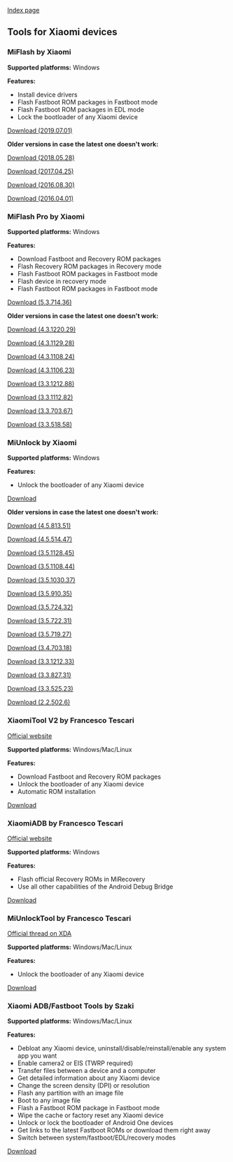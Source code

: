 [Index page](../)

## Tools for Xiaomi devices

### MiFlash by Xiaomi

**Supported platforms:** Windows

**Features:**

* Install device drivers
* Flash Fastboot ROM packages in Fastboot mode
* Flash Fastboot ROM packages in EDL mode
* Lock the bootloader of any Xiaomi device

[Download (2019.07.01)](https://download.appmifile.com/images/2019/07/01/09cdc3a7-5a11-42aa-81f4-be27fe12ce80.msi)

**Older versions in case the latest one doesn't work:**

[Download (2018.05.28)](http://bigota.d.miui.com/tools/MiFlash2018-5-28-0.zip)

[Download (2017.04.25)](http://api.en.miui.com/url/MiFlashTool)

[Download (2016.08.30)](https://drive.google.com/open?id=0B9wtW2KGOf0RV0F1bnVmYmNFZGM)

[Download (2016.04.01)](https://drive.google.com/open?id=0B9wtW2KGOf0RaERVZXFtaGxfZ2s)

### MiFlash Pro by Xiaomi

**Supported platforms:** Windows

**Features:**

* Download Fastboot and Recovery ROM packages
* Flash Recovery ROM packages in Recovery mode
* Flash Fastboot ROM packages in Fastboot mode
* Flash device in recovery mode
* Flash Fastboot ROM packages in Fastboot mode

[Download (5.3.714.36)](http://xiaomi-miui-ota-3rdrom.ks3-cn-beijing.ksyun.com/rom/u1106245679/5.3.714.36/miflash_pro-en-5.3.714.36.zip)

**Older versions in case the latest one doesn't work:**

[Download (4.3.1220.29)](http://xiaomi-miui-ota-3rdrom.ks3-cn-beijing.ksyun.com/rom/u1106245679/4.3.1220.29/miflash_pro-en-4.3.1220.29.zip)

[Download (4.3.1129.28)](http://xiaomi-miui-ota-3rdrom.ks3-cn-beijing.ksyun.com/rom/u1106245679/4.3.1129.28/miflash_pro-en-4.3.1129.28.zip)

[Download (4.3.1108.24)](http://xiaomi-miui-ota-3rdrom.ks3-cn-beijing.ksyun.com/rom/u1106245679/4.3.1108.24/miflash_pro-en-4.3.1108.24.zip)

[Download (4.3.1106.23)](http://xiaomi-miui-ota-3rdrom.ks3-cn-beijing.ksyun.com/rom/u1106245679/4.3.1106.23/miflash_pro-en-4.3.1106.23.zip)

[Download (3.3.1212.88)](https://drive.google.com/file/d/15eSeySg4JPtO6FAbf8q7PSM67tEHb9Ht/view)

[Download (3.3.1112.82)](http://xiaomi-miui-ota-3rdrom.ks3-cn-beijing.ksyun.com/rom/u1106245679/3.3.1112.82/miflash_pro-en-3.3.1112.82.zip)

[Download (3.3.703.67)](https://mega.nz/#!zoIizCQJ!ojy5kaeV4JkEYOXyrNGABTPDbEwCWme6YSf8I9bCPuY)

[Download (3.3.518.58)](http://xiaomi-miui-ota-3rdrom.ks3-cn-beijing.ksyun.com/rom/u265827351/3.3.518.58/miflash_pro-3.3.518.58.zip)

### MiUnlock by Xiaomi

**Supported platforms:** Windows

**Features:**

* Unlock the bootloader of any Xiaomi device

[Download](http://en.miui.com/unlock/download_en.html)

**Older versions in case the latest one doesn't work:**

[Download (4.5.813.51)](http://xiaomi-miui-ota-3rdrom.ks3-cn-beijing.ksyun.com/rom/u1106245679/4.5.813.51/miflash_unlock-en-4.5.813.51.zip)

[Download (4.5.514.47)](http://xiaomi-miui-ota-3rdrom.ks3-cn-beijing.ksyun.com/rom/u1106245679/4.5.514.47/miflash_unlock-en-4.5.514.47.zip)

[Download (3.5.1128.45)](http://xiaomi-miui-ota-3rdrom.ks3-cn-beijing.ksyun.com/rom/u1106245679/3.5.1128.45/miflash_unlock-en-3.5.1128.45.zip)

[Download (3.5.1108.44)](http://xiaomi-miui-ota-3rdrom.ks3-cn-beijing.ksyun.com/rom/u1106245679/3.5.1108.44/miflash_unlock-en-3.5.1108.44.zip)

[Download (3.5.1030.37)](http://xiaomi-miui-ota-3rdrom.ks3-cn-beijing.ksyun.com/rom/u1106245679/3.5.1030.37/miflash_unlock-en-3.5.1030.37.zip)

[Download (3.5.910.35)](http://xiaomi-miui-ota-3rdrom.ks3-cn-beijing.ksyun.com/rom/u1106245679/3.5.910.35/miflash_unlock-en-3.5.910.35.zip)

[Download (3.5.724.32)](http://miuirom.xiaomi.com/rom/u1106245679/3.5.724.32/miflash_unlock-en-3.5.724.32.zip)

[Download (3.5.722.31)](http://xiaomi-miui-ota-3rdrom.ks3-cn-beijing.ksyun.com/rom/u1106245679/3.5.722.31/miflash_unlock-en-3.5.722.31.zip)

[Download (3.5.719.27)](http://miuirom.xiaomi.com/rom/u1106245679/3.5.719.27/miflash_unlock-en-3.5.719.27.zip)

[Download (3.4.703.18)](http://miuirom.xiaomi.com/rom/u1106245679/3.4.703.18/miflash_unlock-en-3.4.703.18.zip)

[Download (3.3.1212.33)](http://miuirom.xiaomi.com/rom/u1106245679/3.3.1212.33/miflash_unlock-en-3.3.1212.33.zip)

[Download (3.3.827.31)](http://miuirom.xiaomi.com/rom/u1106245679/3.3.827.31/miflash_unlock-en-3.3.827.31.zip)

[Download (3.3.525.23)](http://xiaomi-miui-ota-3rdrom.ks3-cn-beijing.ksyun.com/rom/u265827351/3.3.525.23/miflash_unlock-en-3.3.525.23.zip)

[Download (2.2.502.6)](http://miuirom.xiaomi.com/rom/u265827351/2.2.502.6/miflash_unlock-en-2.2.502.6.zip)

### XiaomiTool V2 by Francesco Tescari

[Official website](https://www.xiaomitool.com/V2/)

**Supported platforms:** Windows/Mac/Linux

**Features:**

* Download Fastboot and Recovery ROM packages
* Unlock the bootloader of any Xiaomi device
* Automatic ROM installation

[Download](https://www.xiaomitool.com/V2/latest)

### XiaomiADB by Francesco Tescari

[Official website](http://www.xiaomitool.com/adb)

**Supported platforms:** Windows

**Features:**

* Flash official Recovery ROMs in MiRecovery
* Use all other capabilities of the Android Debug Bridge

[Download](http://www.xiaomitool.com/latestadb)

### MiUnlockTool by Francesco Tescari

[Official thread on XDA](https://forum.xda-developers.com/android/software-hacking/tool-miunlocktool-unlock-bootloader-t3782444)

**Supported platforms:** Windows/Mac/Linux

**Features:**

* Unlock the bootloader of any Xiaomi device

[Download](http://xiaomitool.com/latestmut)

### Xiaomi ADB/Fastboot Tools by Szaki

**Supported platforms:** Windows/Mac/Linux

**Features:**

* Debloat any Xiaomi device, uninstall/disable/reinstall/enable any system app you want
* Enable camera2 or EIS (TWRP required)
* Transfer files between a device and a computer
* Get detailed information about any Xiaomi device
* Change the screen density (DPI) or resolution
* Flash any partition with an image file
* Boot to any image file
* Flash a Fastboot ROM package in Fastboot mode
* Wipe the cache or factory reset any Xiaomi device
* Unlock or lock the bootloader of Android One devices
* Get links to the latest Fastboot ROMs or download them right away
* Switch between system/fastboot/EDL/recovery modes

[Download](https://szaki.github.io/XiaomiADBFastbootTools/)
